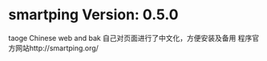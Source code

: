 # smartping Version: 0.5.0
taoge Chinese web and bak
自己对页面进行了中文化，方便安装及备用
程序官方网站http://smartping.org/ 
